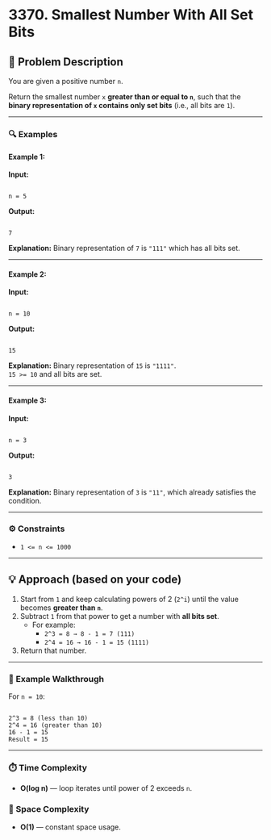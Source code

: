 # 3370. Smallest Number With All Set Bits

## 🧩 Problem Description

You are given a positive number `n`.

Return the smallest number `x` **greater than or equal to `n`**, such that the **binary representation of `x` contains only set bits** (i.e., all bits are `1`).

---

### 🔍 Examples

#### Example 1:

**Input:**

```

n = 5

```

**Output:**

```

7

```

**Explanation:**
Binary representation of `7` is `"111"` which has all bits set.

---

#### Example 2:

**Input:**

```

n = 10

```

**Output:**

```

15

```

**Explanation:**
Binary representation of `15` is `"1111"`.  
`15 >= 10` and all bits are set.

---

#### Example 3:

**Input:**

```

n = 3

```

**Output:**

```

3

```

**Explanation:**
Binary representation of `3` is `"11"`, which already satisfies the condition.

---

### ⚙️ Constraints

- `1 <= n <= 1000`

---

## 💡 Approach (based on your code)

1. Start from `1` and keep calculating powers of 2 (`2^i`) until the value becomes **greater than `n`**.
2. Subtract `1` from that power to get a number with **all bits set**.
   - For example:
     - `2^3 = 8 → 8 - 1 = 7 (111)`
     - `2^4 = 16 → 16 - 1 = 15 (1111)`
3. Return that number.

---

### 🧠 Example Walkthrough

For `n = 10`:

```

2^3 = 8 (less than 10)
2^4 = 16 (greater than 10)
16 - 1 = 15
Result = 15

```

---

### ⏱️ Time Complexity

- **O(log n)** — loop iterates until power of 2 exceeds `n`.

### 💾 Space Complexity

- **O(1)** — constant space usage.
